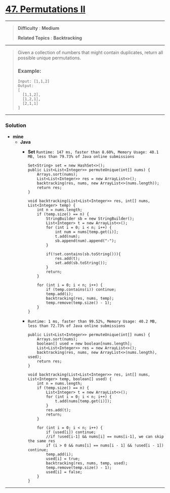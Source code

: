 # [47. Permutations II](https://leetcode.com/problems/permutations-ii/)

---

> **Difficulty** : **Medium**
>
> **Related Topics** : **Backtracking**

---

> Given a collection of numbers that might contain duplicates, return all possible unique permutations.
>
> ### Example:
> ```
> Input: [1,1,2]
> Output:
> [
>   [1,1,2],
>   [1,2,1],
>   [2,1,1]
> ]
> ```

---


### Solution
* **mine**
  * **Java**
    * **Set** `Runtime: 147 ms, faster than 8.60%, Memory Usage: 40.1 MB, less than 79.73% of Java online submissions`
      ```
      Set<String> set = new HashSet<>();
      public List<List<Integer>> permuteUnique(int[] nums) {
          Arrays.sort(nums);
          List<List<Integer>> res = new ArrayList<>();
          backtracking(res, nums, new ArrayList<>(nums.length));
          return res;
      }

      void backtracking(List<List<Integer>> res, int[] nums, List<Integer> temp) {
          int n = nums.length;
          if (temp.size() == n) {
              StringBuilder sb = new StringBuilder();
              List<Integer> t = new ArrayList<>();
              for (int i = 0; i < n; i++) {
                  int num = nums[temp.get(i)];
                  t.add(num);
                  sb.append(num).append("-");
              }

              if(!set.contains(sb.toString())){
                  res.add(t);
                  set.add(sb.toString());
              }
              return;
          }

          for (int i = 0; i < n; i++) {
              if (temp.contains(i)) continue;
              temp.add(i);
              backtracking(res, nums, temp);
              temp.remove(temp.size() - 1);
          }
      }
      ```

    * `Runtime: 1 ms, faster than 99.52%, Memory Usage: 40.2 MB, less than 72.73% of Java online submissions`
      ```
      public List<List<Integer>> permuteUnique(int[] nums) {
          Arrays.sort(nums);
          boolean[] used = new boolean[nums.length];
          List<List<Integer>> res = new ArrayList<>();
          backtracking(res, nums, new ArrayList<>(nums.length), used);
          return res;
      }

      void backtracking(List<List<Integer>> res, int[] nums, List<Integer> temp, boolean[] used) {
          int n = nums.length;
          if (temp.size() == n) {
              List<Integer> t = new ArrayList<>();
              for (int i = 0; i < n; i++) {
                  t.add(nums[temp.get(i)]);
              }
              res.add(t);
              return;
          }

          for (int i = 0; i < n; i++) {
              if (used[i]) continue;
              //if !used[i-1] && nums[i] == nums[i-1], we can skip the same res
              if (i > 0 && nums[i] == nums[i - 1] && !used[i - 1]) continue;
              temp.add(i);
              used[i] = true;
              backtracking(res, nums, temp, used);
              temp.remove(temp.size() - 1);
              used[i] = false;
          }
      }
      ```


---
